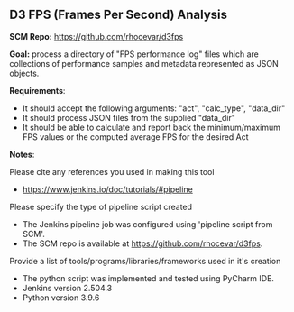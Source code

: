 ## D3 FPS (Frames Per Second) Analysis

**SCM Repo:** https://github.com/rhocevar/d3fps

**Goal:** process a directory of "FPS performance log" files which are collections of performance samples and metadata represented as JSON objects.

**Requirements**:
- It should accept the following arguments: "act", "calc_type", "data_dir"
- It should process JSON files from the supplied "data_dir"
- It should be able to calculate and report back the minimum/maximum FPS values or the computed average FPS for the desired Act

**Notes**:

Please cite any references you used in making this tool
- https://www.jenkins.io/doc/tutorials/#pipeline

Please specify the type of pipeline script created
- The Jenkins pipeline job was configured using 'pipeline script from SCM'.
- The SCM repo is available at https://github.com/rhocevar/d3fps.

Provide a list of tools/programs/libraries/frameworks used in it's creation
- The python script was implemented and tested using PyCharm IDE.
- Jenkins version 2.504.3
- Python version 3.9.6
